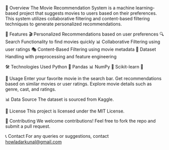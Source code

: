 📌 Overview
The Movie Recommendation System is a machine learning-based project that suggests movies to users based on their preferences. This system utilizes collaborative filtering and content-based filtering techniques to generate personalized recommendations.

🚀 Features
🎬 Personalized Recommendations based on user preferences
🔍 Search Functionality to find movies quickly
📊 Collaborative Filtering using user ratings
🎭 Content-Based Filtering using movie metadata
💾 Dataset Handling with preprocessing and feature engineering

🛠️ Technologies Used
Python 🐍
Pandas 📊
NumPy 🔢
Scikit-learn 🤖

🎯 Usage
Enter your favorite movie in the search bar.
Get recommendations based on similar movies or user ratings.
Explore movie details such as genre, cast, and ratings.

📊 Data Source
The dataset is sourced from Kaggle.

📜 License
This project is licensed under the MIT License.

🤝 Contributing
We welcome contributions! Feel free to fork the repo and submit a pull request.

📞 Contact
For any queries or suggestions, contact howladarkunal@gmail.com
